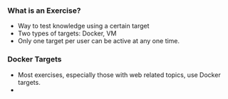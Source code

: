 ### What is an Exercise?
- Way to test knowledge using a certain target
- Two types of targets: Docker, VM
- Only one target per user can be active at any one time.

### Docker Targets
- Most exercises, especially those with web related topics, use Docker targets.
- 
